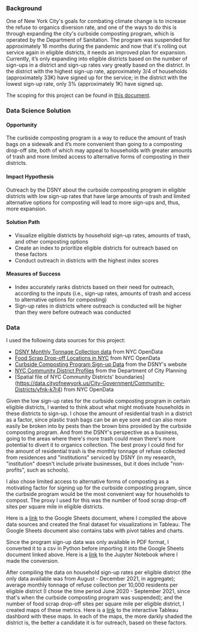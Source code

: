 ### Background

One of New York City's goals for combating climate change is to increase the refuse to organics diversion rate, and one of the ways to do this is through expanding the city's curbside composting program, which is operated by the Department of Sanitation. The program was suspended for approximately 16 months during the pandemic and now that it's rolling out service again in eligible districts, it needs an improved plan for expansion. Currently, it’s only expanding into eligible districts based on the number of sign-ups in a district and sign-up rates vary greatly based on the district. In the district with the highest sign-up rate, approximately 3/4 of households (approximately 33K) have signed up for the service; in the district with the lowest sign-up rate, only 3% (approximately 1K) have signed up.

The scoping for this project can be found in [this document](https://docs.google.com/document/d/11p08Gr9mXwlCwe0h_wq35OQC0ZYXTVRxv0pXbe1qQWM/edit?usp=sharing).

### Data Science Solution

#### Opportunity
    
The curbside composting program is a way to reduce the amount of trash bags on a sidewalk and it’s more convenient than going to a composting drop-off site, both of which may appeal to households with greater amounts of trash and more limited access to alternative forms of composting in their districts.

#### Impact Hypothesis

Outreach by the DSNY about the curbside composting program in eligible districts with low sign-up rates that have large amounts of trash and limited alternative options for composting will lead to more sign-ups and, thus, more expansion.

#### Solution Path  

- Visualize eligible districts by household sign-up rates, amounts of trash, and other composting options
- Create an index to prioritize eligible districts for outreach based on these factors
- Conduct outreach in districts with the highest index scores

#### Measures of Success

- Index accurately ranks districts based on their need for outreach, according to the inputs (i.e., sign-up rates, amounts of trash and access to alternative options for composting)
- Sign-up rates in districts where outreach is conducted will be higher than they were before outreach was conducted

### Data

I used the following data sources for this project:

- [DSNY Monthly Tonnage Collection data](https://data.cityofnewyork.us/City-Government/DSNY-Monthly-Tonnage-Data/ebb7-mvp5) from NYC OpenData
- [Food Scrap Drop-off Locations in NYC](https://data.cityofnewyork.us/Environment/Food-Scrap-Drop-Off-Locations-in-NYC/if26-z6xq) from NYC OpenData
- [Curbside Composting Program Sign-up Data](https://www1.nyc.gov/assets/dsny/site/services/food-scraps-and-yard-waste-page/bydistrict-curbsidecomposting) from the DSNY's website
- [NYC Community District Profiles](https://communityprofiles.planning.nyc.gov/) from the Department of City Planning
- [Spatial file of NYC Community Districts' boundaries] (https://data.cityofnewyork.us/City-Government/Community-Districts/yfnk-k7r4) from NYC OpenData

Given the low sign-up rates for the curbside composting program in certain eligible districts, I wanted to think about what might motivate households in these districts to sign-up. I chose the amount of residential trash in a district as a factor, since plastic trash bags can be an eye sore and can also more easily be broken into by pests than the brown bins provided by the curbside composting program. And from the DSNY's perspective as a business, going to the areas where there's more trash could mean there's more potential to divert it to organics collection. The best proxy I could find for the amount of residential trash is the monthly tonnage of refuse collected from residences and "institutions" serviced by DSNY (in my research, "institution" doesn't include private businesses, but it does include "non-profits", such as schools).

I also chose limited access to alternative forms of composting as a motivating factor for signing up for the curbside composting program, since the curbside program would be the most convenient way for households to compost. The proxy I used for this was the number of food scrap drop-off sites per square mile in eligible districts.

Here is a [link](https://docs.google.com/spreadsheets/d/1khe92d1-ZcTdI5EMA8bWt69AcS5CJBHnzZdzVamsSLw/edit?usp=sharing) to the Google Sheets document, where I compiled the above data sources and created the final dataset for visualizations in Tableau. The Google Sheets document also contains tabs with pivot tables and charts.

Since the program sign-up data was only available in PDF format, I converted it to a csv in Python before importing it into the Google Sheets document linked above. Here is a [link](https://github.com/chloebs4590/Metis-Business-Fundamentals/blob/main/biz_fundamentals_project.ipynb) to the Jupyter Notebook where I made the conversion.

After compiling the data on household sign-up rates per eligible district (the only data available was from August - December 2021, in aggregate); average monthly tonnage of refuse collection per 10,000 residents per eligible district (I chose the time period June 2020 - September 2021, since that's when the curbside composting program was suspended); and the number of food scrap drop-off sites per square mile per eligible district, I created maps of these metrics. Here is a [link](https://public.tableau.com/app/profile/chloe.bergsma.safar/viz/MetisBusinessFundamentalsProject/RefusevDrop-offSitesvSignups2) to the interactive Tableau dashbord with these maps. In each of the maps, the more darkly shaded the district is, the better a candidate it is for outreach, based on these factors.
